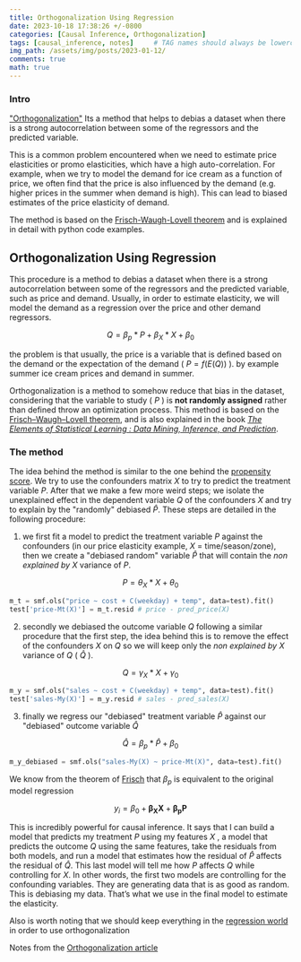 ```yaml
---
title: Orthogonalization Using Regression
date: 2023-10-18 17:38:26 +/-0800
categories: [Causal Inference, Orthogonalization]
tags: [causal_inference, notes]     # TAG names should always be lowercase
img_path: /assets/img/posts/2023-01-12/
comments: true
math: true
---
```


### Intro 

["Orthogonalization"][1] Its a method that helps to debias a dataset when there is a strong autocorrelation between some of the regressors and the predicted variable. 

This is a common problem encountered when we need to estimate price elasticities or promo elasticities, which have a high auto-correlation. For example, when we try to model the demand for ice cream as a function of price, we often find that the price is also influenced by the demand (e.g. higher prices in the summer when demand is high). This can lead to biased estimates of the price elasticity of demand. 

The method is based on the [Frisch-Waugh-Lovell theorem][2] and is explained in detail with python code examples. 

## Orthogonalization Using Regression

This procedure is a method to debias a dataset when there is a strong autocorrelation between some of the regressors and the predicted variable, such as price and demand. Usually, in order to estimate elasticity, we will model the demand as a regression over the price and other demand regressors. 

$$Q = \beta_p * P + \beta_X*X + \beta_0$$

the problem is that usually, the price is a variable that is defined based on the demand or the expectation of the demand ( $P =f(E(Q))$ ). by example summer ice cream prices and demand in summer. 

Orthogonalization is a method to somehow reduce that bias in the dataset, considering that the variable to study ( $P$ ) is **not randomly assigned** rather than defined throw an optimization process. This method is based on the [Frisch–Waugh–Lovell theorem][2], and is also explained in the book [*The Elements of Statistical Learning : Data Mining, Inference, and Prediction*][3]. 

### The method 

The idea behind the method is similar to the one behind the [propensity score][4]. We try to use the confounders matrix $X$ to try to predict the treatment variable $P$. After that we make a few more weird steps; we isolate the unexplained effect in the dependent variable $Q$ of the confounders $X$ and try to explain by the "randomly" debiased $\hat{P}$. These steps are detailed in the following procedure:

1. we first fit a model to predict the treatment variable $P$ against the confounders (in our price elasticity example, $X$ = time/season/zone), then we create a "debiased random" variable $\hat{P}$ that will contain the *non explained by X* variance of $P$. 

$$P = \theta_X*X + \theta_0$$

```python 
m_t = smf.ols("price ~ cost + C(weekday) + temp", data=test).fit()
test['price-Mt(X)'] = m_t.resid # price - pred_price(X)
```

2. secondly we debiased the outcome variable $Q$ following a similar procedure that the first step, the idea behind this is to remove the effect of the confounders $X$ on $Q$ so we will keep only the _non explained by X_ variance of $Q$ ( $\hat{Q}$ ).

$$Q = \gamma_X*X + \gamma_0$$

```python 
m_y = smf.ols("sales ~ cost + C(weekday) + temp", data=test).fit()
test['sales-My(X)'] = m_y.resid # sales - pred_sales(X)
```

3. finally we regress our "debiased" treatment variable $\hat{P}$ against our "debiased" outcome variable $\hat{Q}$

$$\hat{Q} = \beta_p *\hat{P} + \beta_0 $$
```python 
m_y_debiased = smf.ols("sales-My(X) ~ price-Mt(X)", data=test).fit()
```

We know from the theorem of [Frisch][2] that $\beta_p$ is equivalent to the original model regression

$$y_i = \beta_0 + \pmb{\beta_X X} + \pmb{\beta_p P} $$

This is incredibly powerful for causal inference. It says that I can build a model that predicts my treatment $P$ using my features $X$ , a model that predicts the outcome $Q$ using the same features, take the residuals from both models, and run a model that estimates how the residual of $\hat{P}$  affects the residual of $\hat{Q}$. This last model will tell me how $P$ affects $Q$  while controlling for $X$. In other words, the first two models are controlling for the confounding variables. They are generating data that is as good as random. This is debiasing my data. That’s what we use in the final model to estimate the elasticity.

Also is worth noting that we should keep everything in the [regression world][5] in order to use orthogonalization

Notes from the [Orthogonalization article][1]

[Comment]: References 
[1]: <https://matheusfacure.github.io/python-causality-handbook/Debiasing-with-Orthogonalization.html#linear-regression-reborn>
[2]: <https://en.wikipedia.org/wiki/Frisch%E2%80%93Waugh%E2%80%93Lovell_theorem>
[3]: <https://hastie.su.domains/Papers/ESLII.pdf#page=71>
[4]: <https://mixtape.scunning.com/05-matching_and_subclassification#propensity-score-methods>
[5]: <https://matheusfacure.github.io/python-causality-handbook/Debiasing-with-Orthogonalization.html#key-ideas:~:text=Finally%2C%20before%20we,run%20the%20risk%3F>

